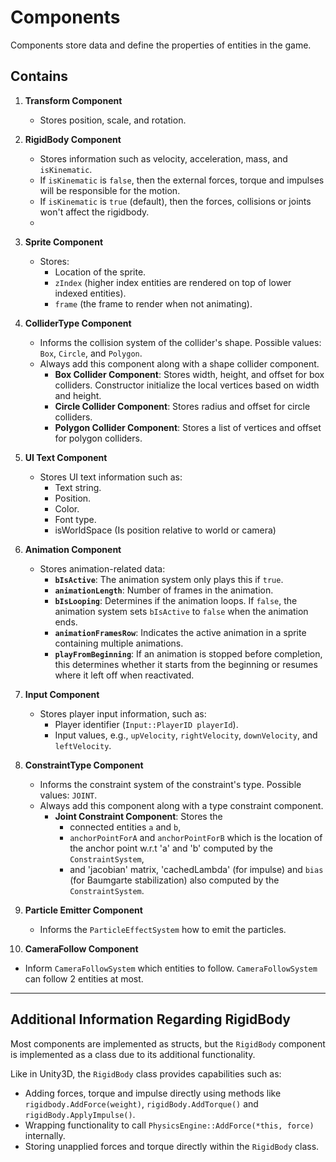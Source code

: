 # Components

Components store data and define the properties of entities in the game.

## Contains

1. **Transform Component**  
   - Stores position, scale, and rotation.

2. **RigidBody Component**  
   - Stores information such as velocity, acceleration, mass, and `isKinematic`.  
   - If `isKinematic` is `false`, then the external forces, torque and impulses will be responsible for the motion.  
   - If `isKinematic` is `true` (default), then the forces, collisions or joints won't affect the rigidbody.
   - 

3. **Sprite Component**  
   - Stores:  
     - Location of the sprite.  
     - `zIndex` (higher index entities are rendered on top of lower indexed entities).  
     - `frame` (the frame to render when not animating).

4. **ColliderType Component**  
   - Informs the collision system of the collider's shape. Possible values: `Box`, `Circle`, and `Polygon`.  
   - Always add this component along with a shape collider component.  
     - **Box Collider Component**: Stores width, height, and offset for box colliders. Constructor initialize the local vertices based on width and height.  
     - **Circle Collider Component**: Stores radius and offset for circle colliders. 
     - **Polygon Collider Component**: Stores a list of vertices and offset for polygon colliders.

5. **UI Text Component**  
   - Stores UI text information such as:  
     - Text string.  
     - Position.  
     - Color.  
     - Font type.
     - isWorldSpace (Is position relative to world or camera)

6. **Animation Component**  
   - Stores animation-related data:  
     - **`bIsActive`**: The animation system only plays this if `true`.  
     - **`animationLength`**: Number of frames in the animation.  
     - **`bIsLooping`**: Determines if the animation loops. If `false`, the animation system sets `bIsActive` to `false` when the animation ends.  
     - **`animationFramesRow`**: Indicates the active animation in a sprite containing multiple animations.  
     - **`playFromBeginning`**: If an animation is stopped before completion, this determines whether it starts from the beginning or resumes where it left off when reactivated.

7. **Input Component**  
   - Stores player input information, such as:  
     - Player identifier (`Input::PlayerID playerId`).  
     - Input values, e.g., `upVelocity`, `rightVelocity`, `downVelocity`, and `leftVelocity`.

8. **ConstraintType Component**  
   - Informs the constraint system of the constraint's type. Possible values: `JOINT`.  
   - Always add this component along with a type constraint component.  
     - **Joint Constraint Component**: Stores the 
       - connected entities `a` and `b`,
       - `anchorPointForA` and `anchorPointForB` which is the location of the anchor point w.r.t 'a' and 'b' computed by the `ConstraintSystem`,
       - and 'jacobian' matrix, 'cachedLambda' (for impulse) and `bias` (for Baumgarte stabilization) also computed by the `ConstraintSystem`. 

9. **Particle Emitter Component**  
   - Informs the `ParticleEffectSystem` how to emit the particles.

10. **CameraFollow Component**  
   - Inform `CameraFollowSystem` which entities to follow. `CameraFollowSystem` can follow 2 entities at most.  

---

## Additional Information Regarding RigidBody

Most components are implemented as structs, but the `RigidBody` component is implemented as a class due to its additional functionality.  

Like in Unity3D, the `RigidBody` class provides capabilities such as:  
- Adding forces, torque and impulse directly using methods like `rigidbody.AddForce(weight)`, `rigidBody.AddTorque()` and `rigidBody.ApplyImpulse()`.  
- Wrapping functionality to call `PhysicsEngine::AddForce(*this, force)` internally.  
- Storing unapplied forces and torque directly within the `RigidBody` class.  
